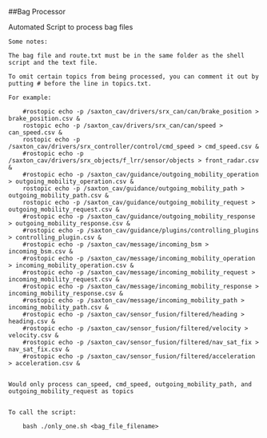##Bag Processor

Automated Script to process bag files

	Some notes: 

	The bag file and route.txt must be in the same folder as the shell script and the text file.

	To omit certain topics from being processed, you can comment it out by putting # before the line in topics.txt.
	
	For example:	

		#rostopic echo -p /saxton_cav/drivers/srx_can/can/brake_position > brake_position.csv &
		rostopic echo -p /saxton_cav/drivers/srx_can/can/speed > can_speed.csv &
		rostopic echo -p /saxton_cav/drivers/srx_controller/control/cmd_speed > cmd_speed.csv &
		#rostopic echo -p /saxton_cav/drivers/srx_objects/f_lrr/sensor/objects > front_radar.csv &
		#rostopic echo -p /saxton_cav/guidance/outgoing_mobility_operation > outgoing_mobility_operation.csv &
		rostopic echo -p /saxton_cav/guidance/outgoing_mobility_path > outgoing_mobility_path.csv &
		rostopic echo -p /saxton_cav/guidance/outgoing_mobility_request > outgoing_mobility_request.csv &
		#rostopic echo -p /saxton_cav/guidance/outgoing_mobility_response > outgoing_mobility_response.csv &
		#rostopic echo -p /saxton_cav/guidance/plugins/controlling_plugins > controlling_plugin.csv &
		#rostopic echo -p /saxton_cav/message/incoming_bsm > incoming_bsm.csv &
		#rostopic echo -p /saxton_cav/message/incoming_mobility_operation > incoming_mobility_operation.csv &
		#rostopic echo -p /saxton_cav/message/incoming_mobility_request > incoming_mobility_request.csv &
		#rostopic echo -p /saxton_cav/message/incoming_mobility_response > incoming_mobility_response.csv &
		#rostopic echo -p /saxton_cav/message/incoming_mobility_path > incoming_mobility_path.csv &
		#rostopic echo -p /saxton_cav/sensor_fusion/filtered/heading > heading.csv &
		#rostopic echo -p /saxton_cav/sensor_fusion/filtered/velocity > velocity.csv &
		#rostopic echo -p /saxton_cav/sensor_fusion/filtered/nav_sat_fix > nav_sat_fix.csv &
		#rostopic echo -p /saxton_cav/sensor_fusion/filtered/acceleration > acceleration.csv &


	Would only process can_speed, cmd_speed, outgoing_mobility_path, and outgoing_mobility_request as topics

		
	To call the script:

		bash ./only_one.sh <bag_file_filename>


